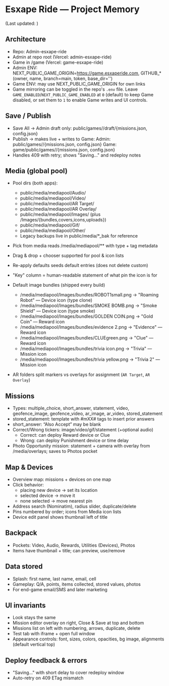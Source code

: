 # Esxape Ride — Project Memory

(Last updated: <replace with date>)

## Architecture
- Repo: Admin-esxape-ride
- Admin at repo root (Vercel: admin-esxape-ride)
- Game in /game (Vercel: game-esxape-ride)
- Admin ENV: NEXT_PUBLIC_GAME_ORIGIN=https://game.esxaperide.com, GITHUB_* (owner, name, branch=main, token, base_dir='')
- Game ENV: may use NEXT_PUBLIC_GAME_ORIGIN for own links
- Game mirroring can be toggled in the repo's `.env` file. Leave `GAME_ENABLED`/`NEXT_PUBLIC_GAME_ENABLED` at `0` (default) to
  keep Game disabled, or set them to `1` to enable Game writes and UI controls.

## Save / Publish
- Save All -> Admin draft only:
  public/games/<slug>/draft/{missions.json, config.json}
- Publish -> makes live + writes to Game:
  Admin: public/games/<slug>/{missions.json, config.json}
  Game:  game/public/games/<slug>/{missions.json, config.json}
- Handles 409 with retry; shows "Saving…" and redeploy notes

## Media (global pool)
- Pool dirs (both apps):
  - public/media/mediapool/Audio/
  - public/media/mediapool/Video/
  - public/media/mediapool/AR Target/
  - public/media/mediapool/AR Overlay/
  - public/media/mediapool/Images/ (plus /Images/{bundles,covers,icons,uploads})
  - public/media/mediapool/Gif/
  - public/media/mediapool/Other/
  - Legacy backups live in public/media/*_bak for reference
- Pick from media reads /media/mediapool/** with type + tag metadata
- Drag & drop + chooser supported for pool & icon lists
- Re-apply defaults seeds default entries (does not delete custom)
- "Key" column = human-readable statement of what pin the icon is for

- Default image bundles (shipped every build)
  - /media/mediapool/Images/bundles/ROBOT1small.png -> "Roaming Robot" — Device icon (type clone)
  - /media/mediapool/Images/bundles/SMOKE BOMB.png -> "Smoke Shield" — Device icon (type smoke)
  - /media/mediapool/Images/bundles/GOLDEN COIN.png -> "Gold Coin" — Reward icon
  - /media/mediapool/Images/bundles/evidence 2.png -> "Evidence" — Reward icon
  - /media/mediapool/Images/bundles/CLUEgreen.png -> "Clue" — Reward icon
  - /media/mediapool/Images/bundles/trivia icon.png -> "Trivia" — Mission icon
  - /media/mediapool/Images/bundles/trivia yellow.png -> "Trivia 2" — Mission icon
- AR folders split markers vs overlays for assignment (`AR Target`, `AR Overlay`)

## Missions
- Types: multiple_choice, short_answer, statement, video, geofence_image, geofence_video, ar_image, ar_video, stored_statement
- stored_statement: template with #mXX# tags to insert prior answers
- short_answer: “Also Accept” may be blank
- Correct/Wrong tickers: image/video/gif/statement (+optional audio)
  - Correct: can deploy Reward device or Clue
  - Wrong: can deploy Punishment device or time delay
- Photo Opportunity mission: statement + camera with overlay from /media/overlays; saves to Photos pocket

## Map & Devices
- Overview map: missions + devices on one map
- Click behavior:
  - placing new device -> set its location
  - selected device -> move it
  - none selected -> move nearest pin
- Address search (Nominatim), radius slider, duplicate/delete
- Pins numbered by order; icons from Media icon lists
- Device edit panel shows thumbnail left of title

## Backpack
- Pockets: Video, Audio, Rewards, Utilities (Devices), Photos
- Items have thumbnail + title; can preview, use/remove

## Data stored
- Splash: first name, last name, email, cell
- Gameplay: Q/A, points, items collected, stored values, photos
- For end-game email/SMS and later marketing

## UI invariants
- Look stays the same
- Mission editor overlay on right, Close & Save at top and bottom
- Missions list on left with numbering, arrows, duplicate, delete
- Test tab with iframe + open full window
- Appearance controls: font, sizes, colors, opacities, bg image, alignments (default vertical top)

## Deploy feedback & errors
- "Saving…" with short delay to cover redeploy window
- Auto-retry on 409 ETag mismatch

